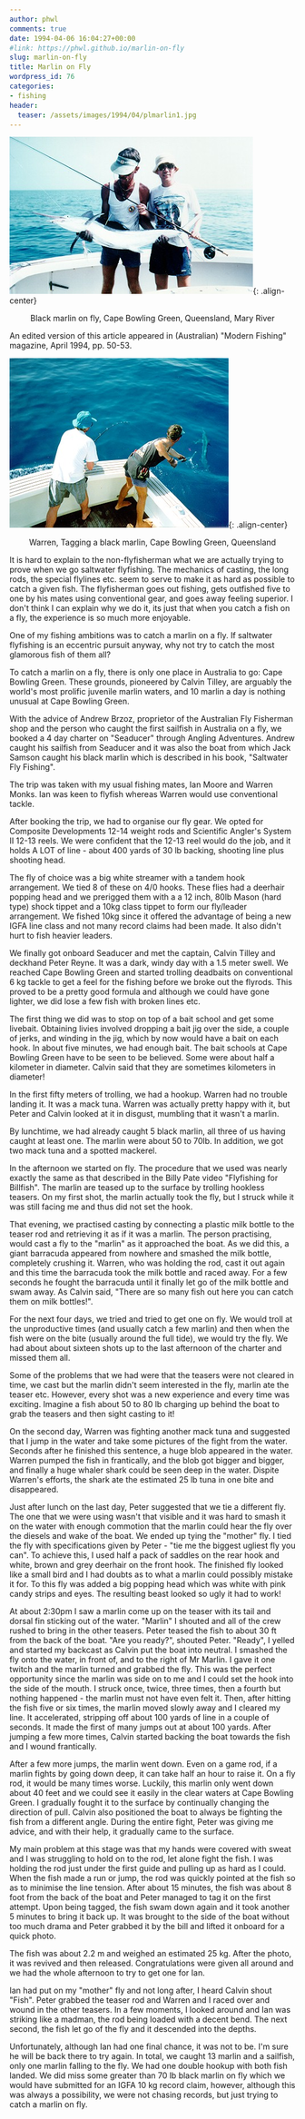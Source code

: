 ```yaml
---
author: phwl
comments: true
date: 1994-04-06 16:04:27+00:00
#link: https://phwl.github.io/marlin-on-fly
slug: marlin-on-fly
title: Marlin on Fly
wordpress_id: 76
categories:
- fishing
header:
  teaser: /assets/images/1994/04/plmarlin1.jpg
---
```


![Black marlin](/assets/images/1994/04/plmarlin1.jpg){: .align-center}
<figcaption style="text-align:center">
Black marlin on fly, Cape Bowling Green, Queensland, Mary River
</figcaption>

An edited version of this article appeared in (Australian) "Modern Fishing" magazine, April 1994, pp. 50-53.

<!-- more -->

![Tagging marlin](/assets/images/1994/04/wmmarlin1.jpg){: .align-center}
<figcaption style="text-align:center">
Warren, Tagging a black marlin, Cape Bowling Green, Queensland
</figcaption>

It is hard to explain to the non-flyfisherman what we are actually trying to prove when we go saltwater flyfishing. The mechanics of casting, the long rods, the special flylines etc. seem to serve to make it as hard as possible to catch a given fish. The flyfisherman goes out fishing, gets outfished five to one by his mates using conventional gear, and goes away feeling superior. I don't think I can explain why we do it, its just that when you catch a fish on a fly, the experience is so much more enjoyable.

One of my fishing ambitions was to catch a marlin on a fly. If saltwater flyfishing is an eccentric pursuit anyway, why not try to catch the most glamorous fish of them all?

To catch a marlin on a fly, there is only one place in Australia to go: Cape Bowling Green. These grounds, pioneered by Calvin Tilley, are arguably the world's most prolific juvenile marlin waters, and 10 marlin a day is nothing unusual at Cape Bowling Green.

With the advice of Andrew Brzoz, proprietor of the Australian Fly Fisherman shop and the person who caught the first sailfish in Australia on a fly, we booked a 4 day charter on "Seaducer" through Angling Adventures. Andrew caught his sailfish from Seaducer and it was also the boat from which Jack Samson caught his black marlin which is described in his book, "Saltwater Fly Fishing".

The trip was taken with my usual fishing mates, Ian Moore and Warren Monks. Ian was keen to flyfish whereas Warren would use conventional tackle.

After booking the trip, we had to organise our fly gear. We opted for Composite Developments 12-14 weight rods and Scientific Angler's System II 12-13 reels. We were confident that the 12-13 reel would do the job, and it holds A LOT of line - about 400 yards of 30 lb backing, shooting line plus shooting head.

The fly of choice was a big white streamer with a tandem hook arrangement. We tied 8 of these on 4/0 hooks. These flies had a deerhair popping head and we prerigged them with a a 12 inch, 80lb Mason (hard type) shock tippet and a 10kg class tippet to form our fly/leader arrangement. We fished 10kg since it offered the advantage of being a new IGFA line class and not many record claims had been made. It also didn't hurt to fish heavier leaders.

We finally got onboard Seaducer and met the captain, Calvin Tilley and deckhand Peter Reyne. It was a dark, windy day with a 1.5 meter swell. We reached Cape Bowling Green and started trolling deadbaits on conventional 6 kg tackle to get a feel for the fishing before we broke out the flyrods. This proved to be a pretty good
formula and although we could have gone lighter, we did lose a few fish with broken lines etc.

The first thing we did was to stop on top of a bait school and get some livebait. Obtaining livies involved dropping a bait jig over the side, a couple of jerks, and winding in the jig, which by now would have a bait on each hook. In about five minutes, we had enough bait. The bait schools at Cape Bowling Green have to be seen to be believed. Some were about half a kilometer in diameter. Calvin said that they are sometimes kilometers in diameter!

In the first fifty meters of trolling, we had a hookup. Warren had no trouble landing it. It was a mack tuna. Warren was actually pretty happy with it, but Peter and Calvin looked at it in disgust, mumbling that it wasn't a marlin.

By lunchtime, we had already caught 5 black marlin, all three of us having caught at least one. The marlin were about 50 to 70lb. In addition, we got two mack tuna and a spotted mackerel.

In the afternoon we started on fly. The procedure that we used was nearly exactly the same as that described in the Billy Pate video "Flyfishing for Billfish". The marlin are teased up to the surface by trolling hookless teasers. On my first shot, the marlin actually took the fly, but I struck while it was still facing me and thus did not set the hook.

That evening, we practised casting by connecting a plastic milk bottle to the teaser rod and retrieving it as if it was a marlin. The person practising, would cast a fly to the "marlin" as it approached the boat. As we did this, a giant barracuda appeared from nowhere and smashed the milk bottle, completely crushing it. Warren, who was holding the rod, cast it out again and this time the barracuda took the milk bottle and raced away. For a few seconds he fought the barracuda until it finally let go of the milk bottle and swam away. As Calvin said, "There are so many fish out here you can catch them on milk bottles!".

For the next four days, we tried and tried to get one on fly. We would troll at the unproductive times (and usually catch a few marlin) and then when the fish were on the bite (usually around the full tide), we would try the fly. We had about about sixteen shots up to the last afternoon of the charter and missed them all.

Some of the problems that we had were that the teasers were not cleared in time, we cast but the marlin didn't seem interested in the fly, marlin ate the teaser etc. However, every shot was a new experience and every time was exciting. Imagine a fish about 50 to 80 lb charging up behind the boat to grab the teasers and then sight casting to it!

On the second day, Warren was fighting another mack tuna and suggested that I jump in the water and take some pictures of the fight from the water. Seconds after he finished this sentence, a huge blob appeared in the water. Warren pumped the fish in frantically, and the blob got bigger and bigger, and finally a huge whaler shark could be seen deep in the water. Dispite Warren's efforts, the shark ate the estimated 25 lb tuna in one bite and disappeared.

Just after lunch on the last day, Peter suggested that we tie a different fly. The one that we were using wasn't that visible and it was hard to smash it on the water with enough commotion that the marlin could hear the fly over the diesels and wake of the boat. We ended up tying the "mother" fly. I tied the fly with specifications given by Peter - "tie me the biggest ugliest fly you can". To achieve this, I used half a pack of saddles on the rear hook and white, brown and grey deerhair on the front hook. The finished fly looked like a small bird and I had doubts as to what a marlin could possibly mistake it for. To this fly was added a big popping head which was white with pink candy strips and eyes. The resulting beast looked so ugly it had to work!

At about 2:30pm I saw a marlin come up on the teaser with its tail and dorsal fin sticking out of the water. "Marlin" I shouted and all of the crew rushed to bring in the other teasers. Peter teased the fish to about 30 ft from the back of the boat. "Are you ready?", shouted Peter. "Ready", I yelled and started my backcast as Calvin put the boat into neutral. I smashed the fly onto the water, in front of, and to the right of Mr Marlin. I gave it one twitch and the marlin turned and grabbed the fly. This was the perfect opportunity since the marlin was side on to me and I could set the hook into the side of the mouth. I struck once, twice, three times, then a fourth but nothing happened - the marlin must not have even felt it. Then, after hitting the fish five or six times, the marlin moved slowly away and I cleared my line.
It accelerated, stripping off about 100 yards of line in a couple of seconds. It made the first of many jumps out at about 100 yards. After jumping a few more times, Calvin started backing the boat towards the fish and I wound frantically.

After a few more jumps, the marlin went down. Even on a game rod, if a marlin fights by going down deep, it can take half an hour to raise it. On a fly rod, it would be many times worse. Luckily, this marlin only went down about 40 feet and we could see it easily in the clear waters at Cape Bowling Green. I gradually fought it to the surface by continually changing the direction of pull. Calvin also positioned the boat to always be fighting the fish from a different angle. During the entire fight, Peter was giving me advice, and with their help, it gradually came to the surface.

My main problem at this stage was that my hands were covered with sweat and I was struggling to hold on to the rod, let alone fight the fish. I was holding the rod just under the first guide and pulling up as hard as I could. When the fish made a run or jump, the rod was quickly pointed at the fish so as to minimise the line tension. After about 15 minutes, the fish was about 8 foot from the back of the boat and Peter managed to tag it on the first attempt. Upon being tagged, the fish swam down again and it took another 5 minutes to bring it back up. It was brought to the side of the boat without too much drama and Peter grabbed it by the bill and lifted it onboard for a quick photo.

The fish was about 2.2 m and weighed an estimated 25 kg. After the photo, it was revived and then released. Congratulations were given all around and we had the whole afternoon to try to get one for Ian.

Ian had put on my "mother" fly and not long after, I heard Calvin shout "Fish". Peter grabbed the teaser rod and Warren and I raced over and wound in the other teasers. In a few moments, I looked around and Ian was striking like a madman, the rod being loaded with a decent bend. The next second, the fish let go of the fly and it descended into the depths.

Unfortunately, although Ian had one final chance, it was not to be. I'm sure he will be back there to try again. In total, we caught 13 marlin and a sailfish, only one marlin falling to the fly. We had one double hookup with both fish landed. We did miss some greater than 70 lb black marlin on fly which we would have submitted for an IGFA 10 kg record claim, however, although this was always a possibility, we were not chasing records, but just trying to catch a marlin on fly.
